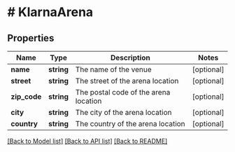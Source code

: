 # # KlarnaArena

## Properties

Name | Type | Description | Notes
------------ | ------------- | ------------- | -------------
**name** | **string** | The name of the venue | [optional]
**street** | **string** | The street of the arena location | [optional]
**zip_code** | **string** | The postal code of the arena location | [optional]
**city** | **string** | The city of the arena location | [optional]
**country** | **string** | The country of the arena location | [optional]

[[Back to Model list]](../../README.md#models) [[Back to API list]](../../README.md#endpoints) [[Back to README]](../../README.md)
